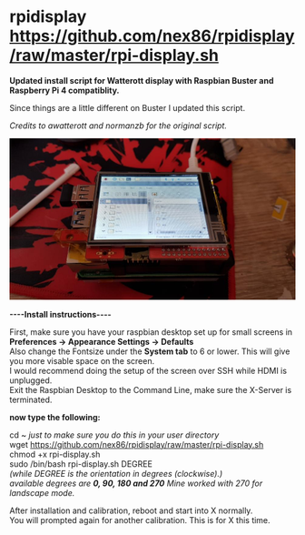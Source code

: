 # rpidisplay  https://github.com/nex86/rpidisplay/raw/master/rpi-display.sh

**Updated install script for Watterott display with Raspbian Buster and Raspberry Pi 4 compatiblity.**

Since things are a little different on Buster I updated this script.  

*Credits to awatterott and normanzb for the original script.*  

![display](https://raw.githubusercontent.com/nex86/rpidisplay/master/JPEG_20190928_144417.jpg?raw=true "Title")

**----Install instructions----**

First, make sure you have your raspbian desktop set up for small screens in **Preferences -> Appearance Settings -> Defaults**  
Also change the Fontsize under the **System tab** to 6 or lower. This will give you more visable space on the screen.  
I would recommend doing the setup of the screen over SSH while HDMI is unplugged.  
Exit the Raspbian Desktop to the Command Line, make sure the X-Server is terminated.  

**now type the following:**

   cd ~  *just to make sure you do this in your user directory*  
   wget https://github.com/nex86/rpidisplay/raw/master/rpi-display.sh  
   chmod +x rpi-display.sh  
   sudo /bin/bash rpi-display.sh DEGREE  
*(while DEGREE is the orientation in degrees (clockwise).)*  
*available degrees are **0, 90, 180 and 270** Mine worked with 270 for landscape mode.*  

After installation and calibration, reboot and start into X normally.   
You will prompted again for another calibration. This is for X this time.


